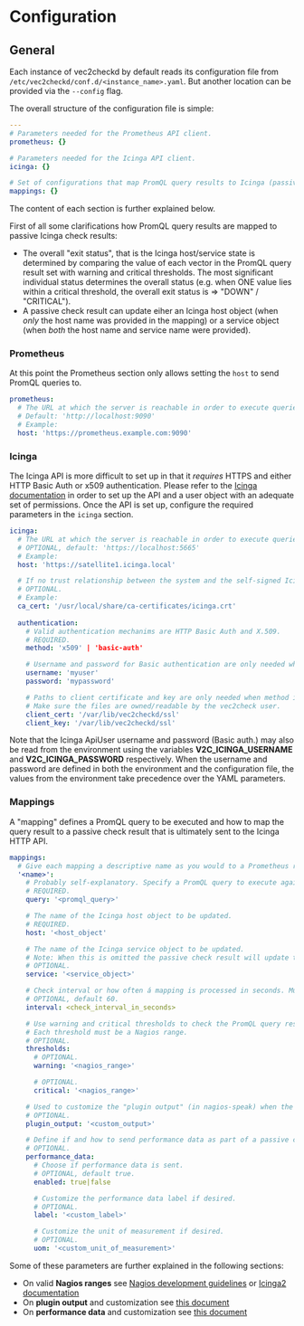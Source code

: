 # Configuration

## General

Each instance of vec2checkd by default reads its configuration file from `/etc/vec2checkd/conf.d/<instance_name>.yaml`. But another location can be provided via the `--config` flag.

The overall structure of the configuration file is simple:

```yaml
---
# Parameters needed for the Prometheus API client.
prometheus: {}

# Parameters needed for the Icinga API client.
icinga: {}

# Set of configurations that map PromQL query results to Icinga (passive) check results.
mappings: {}
```

The content of each section is further explained below.

First of all some clarifications how PromQL query results are mapped to passive Icinga check results:

* The overall "exit status", that is the Icinga host/service state is determined by comparing the value of each vector in the PromQL query result set with warning and critical thresholds. The most significant individual status determines the overall status (e.g. when ONE value lies within a critical threshold, the overall exit status is => "DOWN" / "CRITICAL").
* A passive check result can update eiher an Icinga host object (when _only_ the host name was provided in the mapping) or a service object (when _both_ the host name and service name were provided).

### Prometheus

At this point the Prometheus section only allows setting the `host` to send PromQL queries to.

```yaml
prometheus:
  # The URL at which the server is reachable in order to execute queries against the HTTP API.
  # Default: 'http://localhost:9090'
  # Example:
  host: 'https://prometheus.example.com:9090'
```

### Icinga

The Icinga API is more difficult to set up in that it _requires_ HTTPS and either HTTP Basic Auth or x509 authentication. Please refer to the [Icinga documentation](https://icinga.com/docs/icinga-2/latest/doc/12-icinga2-api/) in order to set up the API and a user object with an adequate set of permissions.
Once the API is set up, configure the required parameters in the `icinga` section.

```yaml
icinga:
  # The URL at which the server is reachable in order to execute queries against the HTTP API. In this case HTTPS is required.
  # OPTIONAL, default: 'https://localhost:5665'
  # Example:
  host: 'https://satellite1.icinga.local'

  # If no trust relationship between the system and the self-signed Icinga root certificate has been established by some means, the location of the certificate must be provided here.
  # OPTIONAL.
  # Example:
  ca_cert: '/usr/local/share/ca-certificates/icinga.crt'
  
  authentication:
    # Valid authentication mechanims are HTTP Basic Auth and X.509.
    # REQUIRED.
    method: 'x509' | 'basic-auth'

    # Username and password for Basic authentication are only needed when method is set to 'basic-auth'.
    username: 'myuser'
    password: 'mypassword'

    # Paths to client certificate and key are only needed when method is set to 'x509'.
    # Make sure the files are owned/readable by the vec2check user.
    client_cert: '/var/lib/vec2checkd/ssl'
    client_key: '/var/lib/vec2checkd/ssl'
```

Note that the Icinga ApiUser username and password (Basic auth.) may also be read from the environment using the variables **V2C_ICINGA_USERNAME** and **V2C_ICINGA_PASSWORD** respectively. When the username and password are defined in both the environment and the configuration file, the values from the environment take precedence over the YAML parameters.

### Mappings

A "mapping" defines a PromQL query to be executed and how to map the query result to a passive check result that is ultimately sent to the Icinga HTTP API.

```yaml
mappings:
  # Give each mapping a descriptive name as you would to a Prometheus recording or alerting rule.
  '<name>':
    # Probably self-explanatory. Specify a PromQL query to execute against the HTTP API.
    # REQUIRED.
    query: '<promql_query>'

    # The name of the Icinga host object to be updated.
    # REQUIRED.
    host: '<host_object'

    # The name of the Icinga service object to be updated.
    # Note: When this is omitted the passive check result will update the host object instead.
    # OPTIONAL.
    service: '<service_object>'

    # Check interval or how often á mapping is processed in seconds. Must be in the range 10..=3600.
    # OPTIONAL, default 60.
    interval: <check_interval_in_seconds>

    # Use warning and critical thresholds to check the PromQL query result value and determine the Icinga host/service state.
    # Each threshold must be a Nagios range.
    # OPTIONAL.
    thresholds:
      # OPTIONAL.
      warning: '<nagios_range>'

      # OPTIONAL.
      critical: '<nagios_range>'

    # Used to customize the "plugin output" (in nagios-speak) when the default output does not suffice.
    # OPTIONAL.
    plugin_output: '<custom_output>'

    # Define if and how to send performance data as part of a passive check result.
    # OPTIONAL.
    performance_data:
      # Choose if performance data is sent.
      # OPTIONAL, default true.
      enabled: true|false

      # Customize the performance data label if desired.
      # OPTIONAL.
      label: '<custom_label>'

      # Customize the unit of measurement if desired.
      # OPTIONAL.
      uom: '<custom_unit_of_measurement>'
```

Some of these parameters are further explained in the following sections:

* On valid **Nagios ranges** see [Nagios development guidelines](https://nagios-plugins.org/doc/guidelines.html#THRESHOLDFORMAT) or [Icinga2 documentation](https://icinga.com/docs/icinga-2/latest/doc/05-service-monitoring/#threshold-ranges)
* On **plugin output** and customization see [this document](plugin_output.md)
* On **performance data** and customization see [this document](performance_data.md)

